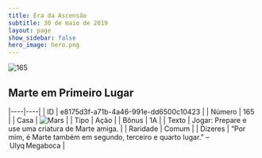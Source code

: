 ```yaml
---
title: Era da Ascensão
subtitle: 30 de maio de 2019
layout: page
show_sidebar: false
hero_image: hero.png
---
```


![165](https://cdn.keyforgegame.com/media/card_front/pt/435_165_X55Q28P9QHQ2_pt.png)

## Marte em Primeiro Lugar

|----|----|
| ID | e8175d3f-a71b-4a46-991e-dd6500c10423 |
| Número | 165 |
| Casa | ![Mars](https://archonarcana.com/images/thumb/d/de/Mars.png/22px-Mars.png "Marte") |
| Tipo | Ação |
| Bônus | 1A |
| Texto | Jogar: Prepare e use uma criatura de Marte amiga. |
| Raridade | Comum |
| Dizeres | “Por mim, é Marte também em segundo, terceiro e quarto lugar.” – Ulyq Megaboca |

